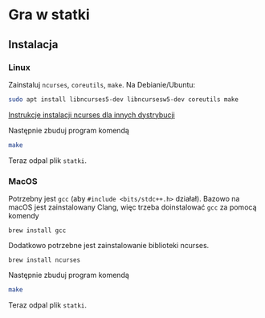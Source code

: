 # Gra w statki

## Instalacja
### Linux
Zainstaluj `ncurses`, `coreutils`, `make`. Na Debianie/Ubuntu:
```bash
sudo apt install libncurses5-dev libncursesw5-dev coreutils make
```  
[Instrukcje instalacji ncurses dla innych dystrybucji](https://www.cyberciti.biz/faq/linux-install-ncurses-library-headers-on-debian-ubuntu-centos-fedora)

Następnie zbuduj program komendą
```bash
make
```
  
Teraz odpal plik `statki`.


### MacOS
Potrzebny jest `gcc` (aby `#include <bits/stdc++.h>` działał). Bazowo na macOS jest zainstalowany Clang, więc trzeba doinstalować `gcc` za pomocą komendy 
```
brew install gcc
```
Dodatkowo potrzebne jest zainstalowanie biblioteki ncurses. 
```
brew install ncurses
```

Następnie zbuduj program komendą
```bash
make
```
  
Teraz odpal plik `statki`.
